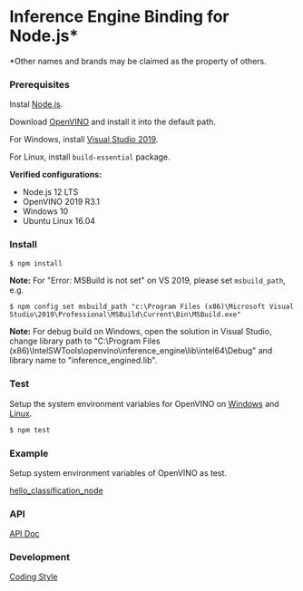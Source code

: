# Inference Engine Binding for Node.js*

*Other names and brands may be claimed as the property of others.

### Prerequisites

Instal [Node.js](https://nodejs.org/).

Download [OpenVINO](https://software.intel.com/en-us/openvino-toolkit/choose-download/) and install it into the default path.

For Windows, install [Visual Studio 2019](https://visualstudio.microsoft.com/vs/).

For Linux, install `build-essential` package.

**Verified configurations:**
  * Node.js 12 LTS
  * OpenVINO 2019 R3.1
  * Windows 10
  * Ubuntu Linux 16.04

### Install

```sh
$ npm install
```

**Note:** For "Error: MSBuild is not set" on VS 2019, please set `msbuild_path`, e.g.
```
$ npm config set msbuild_path "c:\Program Files (x86)\Microsoft Visual Studio\2019\Professional\MSBuild\Current\Bin\MSBuild.exe"
```
**Note:** For debug build on Windows, open the solution in Visual Studio, change library path to "C:\Program Files (x86)\IntelSWTools\openvino\inference_engine\lib\intel64\Debug" and library name to "inference_engined.lib".

### Test

Setup the system environment variables for OpenVINO on [Windows](https://docs.openvinotoolkit.org/2019_R3.1/_docs_install_guides_installing_openvino_windows.html#set-the-environment-variables) and [Linux](https://docs.openvinotoolkit.org/2019_R3.1/_docs_install_guides_installing_openvino_linux.html#set-the-environment-variables).

```sh
$ npm test
```

### Example

Setup system environment variables of OpenVINO as test.

[hello_classification_node](example/hello_classification_node/README.md)

### API

[API Doc](doc/api.md)

### Development

[Coding Style](doc/coding_style.md)